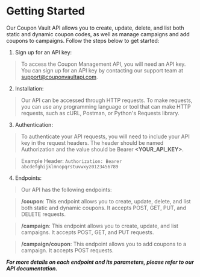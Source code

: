 # Getting Started

Our Coupon Vault API allows you to create, update, delete, and list both static and dynamic coupon codes, as well as manage campaigns and add coupons to campaigns. Follow the steps below to get started:

1. Sign up for an API key:

> To access the Coupon Management API, you will need an API key. You can sign up for an API key by contacting our support team at support@couponvaultapi.com.

2. Installation:

> Our API can be accessed through HTTP requests. To make requests, you can use any programming language or tool that can make HTTP requests, such as cURL, Postman, or Python's Requests library.

3. Authentication:

> To authenticate your API requests, you will need to include your API key in the request headers. The header should be named Authorization and the value should be Bearer **<YOUR_API_KEY>**.

> Example Header: `Authorization: Bearer abcdefghijklmnopqrstuvwxyz0123456789`

4. Endpoints:

> Our API has the following endpoints:

> **/coupon**: This endpoint allows you to create, update, delete, and list both static and dynamic coupons. It accepts POST, GET, PUT, and DELETE requests.

> **/campaign**: This endpoint allows you to create, update, and list campaigns. It accepts POST, GET, and PUT requests.

> **/campaign/coupon**: This endpoint allows you to add coupons to a campaign. It accepts POST requests.

**_For more details on each endpoint and its parameters, please refer to our API documentation._**
